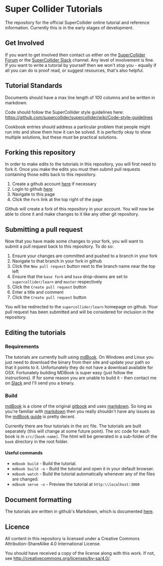 # Super Collider Tutorials
The repository for the official SuperCollider online tutorial and reference information. Currently
this is in the early stages of development.

## Get Involved

If you want to get involved then contact us either on the [SuperCollider Forum][forum] or the
[SuperCollider Slack][slack] channel. Any level of involvement is fine. If you want to write a
tutorial by yourself then we won't stop you - equally if all you can do is proof read, or suggest
resources, that's also helpful.

## Tutorial Standards

Documents should have a max line length of 100 columns and be written in markdown.

Code should follow the SuperCollider style guidelines here:
https://github.com/supercollider/supercollider/wiki/Code-style-guidelines

Cookbook entries should address a particular problem that people might run into and show them how
it can be solved. It is perfectly okay to show multiple solutions, but these _must_ be practical
solutions.

## Forking this repository
In order to make edits to the tutorials in this repository, you will first need to fork it. Once you make the edits you must then submit pull requests containing those edits back to this repository.
1. Create a github account [here](https://github.com/join) if necessary
1. Login to github [here](https://github.com/login)
1. Navigate to this page
1. Click the `Fork` link at the top right of the page

Github will create a fork of this repository in your account. You will now be able to clone it and make changes to it like any other git repository.

## Submitting a pull request
Now that you have made some changes to your fork, you will want to submit a pull request back to this repository. To do so:
1. Ensure your changes are committed and pushed to a branch in your fork
1. Navigate to that branch in your fork in github
1. Click the `New pull request` button next to the branch name near the top left
1. Ensure that the `base fork` and `base` drop-downs are set to `supercollider/learn` and `master` respectively
1. Click the `Create pull request` button
1. Enter a title and comment
1. Click the `Create pull request` button

You will be redirected to the `supercollider/learn` homepage on github. Your pull request has been submitted and will be considered for inclusion in the repository.

## Editing the tutorials

### Requirements

The tutorials are currently built using [mdBook]. On Windows and Linux you just need to download
the binary from their site and update your path so that it points to it. Unfortunately they do not
have a download available for OSX. Fortunately building MDBook is super easy (just follow the
instructions). If for some reason you are unable to build it - then contact me on [Slack][slack]
and I'll send you a binary.

### Build

[mdBook] is a clone of the original [gitbook] and uses [markdown]. So long as you're familiar with
[markdown] then you really shouldn't have any issues as the [mdBook guide] is pretty decent.

Currently there are four tutorials in the src file. The tutorials are built separately (this will
change at some future point). The src code for each book is in ```src/[book-name]```. The html will
be generated in a sub-folder of the ```book``` directory in the root folder.

#### Useful commands

+ ```mdbook build``` - Build the tutorial.
+ ```mdbook build -o``` - Build the tutorial and open it in your default browser.
+ ```mdbook watch``` - Build the tutorial automatically whenever any of the
  files are changed.
+ ```mdbook serve -o``` - Preview the tutorial at ```http:\\localhost:3000```

## Document formatting

The tutorials are written in github's Markdown, which is documented [here](https://guides.github.com/features/mastering-markdown/).

## Licence

All content in this repository is licensed under a Creative Commons
Attribution-ShareAlike 4.0 International License.

You should have received a copy of the license along with this work.  If not,
see <http://creativecommons.org/licenses/by-sa/4.0/>.

[mdBook Guide]: https://rust-lang-nursery.github.io/mdBook/
[mdBook]: https://github.com/rust-lang-nursery/mdBook
[forum]: https://scsynth.org/
[slack]: https://join.slack.com/t/scsynth/shared_invite/enQtMzk3OTY3MzE0MTAyLWY1ZGE1MTJjYmI5NTRkZjFmNjZmNmYxOWI0NDZkNjdkMzdkNjgxNTJhZGVlOTEwYjdjMDY5OWM0ZTA4NWFiOGY
[gitbook]: https://toolchain.gitbook.com/
[markdown]: https://github.com/adam-p/markdown-here/wiki/Markdown-Cheatsheet
